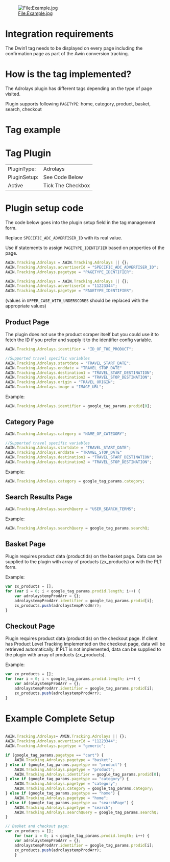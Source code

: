 
<figure>
<img src="Example.jpg" title="File:Example.jpg" />
<figcaption><a href="File:Example.jpg">File:Example.jpg</a></figcaption>
</figure>

# Integration requirements

The Dwin1 tag needs to be displayed on every page including the
confirmation page as part of the Awin conversion tracking.

# How is the tag implemented?

The Adrolays plugin has different tags depending on the type of page
visited.

Plugin supports following `PAGETYPE`: home, category, product, basket,
search, checkout

# Tag example

# Tag Plugin

|              |                   |
|--------------|-------------------|
| PluginType:  | Adrolays          |
| PluginSetup: | See Code Below    |
| Active       | Tick The Checkbox |

# Plugin setup code

The code below goes into the plugin setup field in the tag management
form.

Replace `SPECIFIC_ADC_ADVERTISER_ID` with its real value.

Use if statements to assign `PAGETYPE_IDENTIFIER` based on properties of
the page.


``` javascript
AWIN.Tracking.Adrolays = AWIN.Tracking.Adrolays || {};
AWIN.Tracking.Adrolays.advertiserId = "SPECIFIC_ADC_ADVERTISER_ID";
AWIN.Tracking.Adrolays.pagetype = "PAGETYPE_IDENTIFIER";
```





``` javascript
AWIN.Tracking.Adrolays = AWIN.Tracking.Adrolays || {};
AWIN.Tracking.Adrolays.advertiserId = "11223344";
AWIN.Tracking.Adrolays.pagetype = "PAGETYPE_IDENTIFIER";
```



(values in `UPPER_CASE_WITH_UNDERSCORES` should be replaced with the
appropriate values)

## Product Page

The plugin does not use the product scraper itself but you could use it
to fetch the ID if you prefer and supply it to the identifier config
variable.


``` javascript
AWIN.Tracking.Adrolays.identifier = "ID_OF_THE_PRODUCT";

//Supported travel specific variables
AWIN.Tracking.Adrolays.startdate = "TRAVEL_START_DATE";
AWIN.Tracking.Adrolays.enddate = "TRAVEL_STOP_DATE"
AWIN.Tracking.Adrolays.destination1 = "TRAVEL_START_DESTINATION";
AWIN.Tracking.Adrolays.destination2 = "TRAVEL_STOP_DESTINATION";
AWIN.Tracking.Adrolays.origin = "TRAVEL_ORIGIN";
AWIN.Tracking.Adrolays.image = "IMAGE_URL";
```



Example:


``` javascript
AWIN.Tracking.Adrolays.identifier = google_tag_params.prodid[0];
```




## Category Page


``` javascript
AWIN.Tracking.Adrolays.category = "NAME_OF_CATEGORY";

//Supported travel specific variables
AWIN.Tracking.Adrolays.startdate = "TRAVEL_START_DATE";
AWIN.Tracking.Adrolays.enddate = "TRAVEL_STOP_DATE"
AWIN.Tracking.Adrolays.destination1 = "TRAVEL_START_DESTINATION";
AWIN.Tracking.Adrolays.destination2 = "TRAVEL_STOP_DESTINATION";
```



Example:


``` javascript
AWIN.Tracking.Adrolays.category = google_tag_params.category;
```




## Search Results Page


``` javascript
AWIN.Tracking.Adrolays.searchQuery = "USER_SEARCH_TERMS";
```



Example:


``` javascript
AWIN.Tracking.Adrolays.searchQuery = google_tag_params.searchQ;
```




## Basket Page

Plugin requires product data (productIds) on the basket page. Data can
be supplied to the plugin with array of products (zx_products) or with
the PLT form.

Example:


``` javascript
var zx_products = [];
for (var i = 0; i < google_tag_params.prodid.length; i++) {
    var adrolaystempProdArr = {};
    adrolaystempProdArr.identifier = google_tag_params.prodid[i];
    zx_products.push(adrolaystempProdArr);
}
```




## Checkout Page

Plugin requires product data (productIds) on the checkout page. If
client has Product Level Tracking Implemented on the checkout page, data
will be retrieved automatically. If PLT is not implemented, data can be
supplied to the plugin with array of products (zx_products).

Example:


``` javascript
var zx_products = [];
for (var i = 0; i < google_tag_params.prodid.length; i++) {
    var adrolaystempProdArr = {};
    adrolaystempProdArr.identifier = google_tag_params.prodid[i];
    zx_products.push(adrolaystempProdArr);
}
```




# Example Complete Setup


``` javascript

AWIN.Tracking.Adrolays= AWIN.Tracking.Adrolays || {};
AWIN.Tracking.Adrolays.advertiserId = "11223344";
AWIN.Tracking.Adrolays.pagetype = "generic";

if (google_tag_params.pagetype == "cart") {
    AWIN.Tracking.Adrolays.pagetype = "basket";
} else if (google_tag_params.pagetype == "product") {
    AWIN.Tracking.Adrolays.pagetype = "product";
    AWIN.Tracking.Adrolays.identifier = google_tag_params.prodid[0];
} else if (google_tag_params.pagetype == "category") {
    AWIN.Tracking.Adrolays.pagetype = "category";
    AWIN.Tracking.Adrolays.category = google_tag_params.category;
} else if (google_tag_params.pagetype == "home") {
    AWIN.Tracking.Adrolays.pagetype = "home";
} else if (google_tag_params.pagetype == "searchPage") {
    AWIN.Tracking.Adrolays.pagetype = "search";
    AWIN.Tracking.Adrolays.searchQuery = google_tag_params.searchQ;
}

// Basket and checkout page:
var zx_products = [];
    for (var i = 0; i < google_tag_params.prodid.length; i++) {
    var adrolaystempProdArr = {};
    adrolaystempProdArr.identifier = google_tag_params.prodid[i];
    zx_products.push(adrolaystempProdArr);
    }
```

